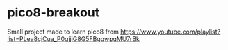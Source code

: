 # pico8-breakout
Small project made to learn pico8 from https://www.youtube.com/playlist?list=PLea8cjCua_P0qjjiG8G5FBgqwpqMU7rBk
